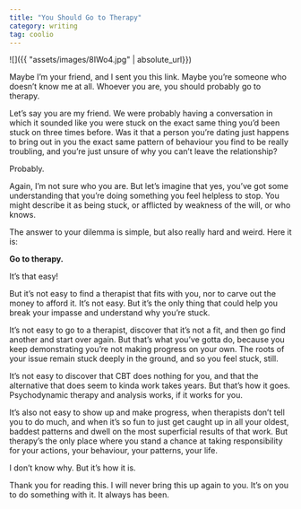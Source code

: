 ```yaml
---
title: "You Should Go to Therapy"
category: writing
tag: coolio
---
```


![]({{ "assets/images/8IWo4.jpg" | absolute_url}})

Maybe I’m your friend, and I sent you this link\. Maybe you’re someone who doesn’t know me at all\. Whoever you are, you should probably go to therapy\.

Let’s say you are my friend\. We were probably having a conversation in which it sounded like you were stuck on the exact same thing you’d been stuck on three times before\. Was it that a person you’re dating just happens to bring out in you the exact same pattern of behaviour you find to be really troubling, and you’re just unsure of why you can’t leave the relationship?

Probably\.

Again, I’m not sure who you are\. But let’s imagine that yes, you’ve got some understanding that you’re doing something you feel helpless to stop\. You might describe it as being stuck, or afflicted by weakness of the will, or who knows\.

The answer to your dilemma is simple, but also really hard and weird\. Here it is:

**Go to therapy\.**

It’s that easy\!

But it’s not easy to find a therapist that fits with you, nor to carve out the money to afford it\. It’s not easy\. But it’s the only thing that could help you break your impasse and understand why you’re stuck\.

It’s not easy to go to a therapist, discover that it’s not a fit, and then go find another and start over again\. But that’s what you’ve gotta do, because you keep demonstrating you’re not making progress on your own\. The roots of your issue remain stuck deeply in the ground, and so you feel stuck, still\.

It’s not easy to discover that CBT does nothing for you, and that the alternative that does seem to kinda work takes years\. But that’s how it goes\. Psychodynamic therapy and analysis works, if it works for you\.

It’s also not easy to show up and make progress, when therapists don’t tell you to do much, and when it’s so fun to just get caught up in all your oldest, baddest patterns and dwell on the most superficial results of that work\. But therapy’s the only place where you stand a chance at taking responsibility for your actions, your behaviour, your patterns, your life\.

I don’t know why\. But it’s how it is\.

Thank you for reading this\. I will never bring this up again to you\. It’s on you to do something with it\. It always has been\.
